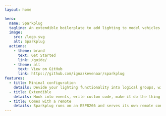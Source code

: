 ```yaml
---
layout: home

hero:
  name: Sparkplug
  tagline: An extendible boilerplate to add lighting to model vehicles.
  image:
    src: /logo.svg
    alt: Sparkplug
  actions:
    - theme: brand
      text: Get Started
      link: /guide/
    - theme: alt
      text: View on GitHub
      link: https://github.com/ignazkevenaar/sparkplug
features:
  - title: Minimal configuration
    details: Devide your lighting functionality into logical groups, with sensible defaults and good readability. Fading and blinking built-in.
  - title: Extendible
    details: Hook into events, write custom code, make it do the thing you want without fighting the library. Configuration and code on a per-model basis.
  - title: Comes with a remote
    details: Sparkplug runs on an ESP8266 and serves its own remote control named Coilpack.
---
```

